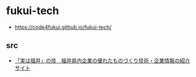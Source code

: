 # fukui-tech

- https://code4fukui.github.io/fukui-tech/

## src

- [「実は福井」の技　福井県内企業の優れたものづくり技術・企業情報の紹介サイト](http://info.pref.fukui.jp/tisan/sangakukan/jitsuwafukui/)
